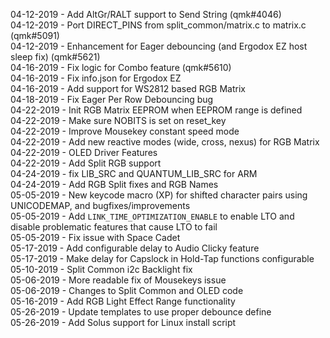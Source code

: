 04-12-2019 - Add AltGr/RALT support to Send String (qmk#4046)   
04-12-2019 - Port DIRECT_PINS from split_common/matrix.c to matrix.c (qmk#5091)   
04-12-2019 - Enhancement for Eager debouncing (and Ergodox EZ host sleep fix) (qmk#5621)   
04-16-2019 - Fix logic for Combo feature (qmk#5610)   
04-16-2019 - Fix info.json for Ergodox EZ   
04-16-2019 - Add support for WS2812 based RGB Matrix   
04-18-2019 - Fix Eager Per Row Debouncing bug  
04-22-2019 - Init RGB Matrix EEPROM when EEPROM range is defined  
04-22-2019 - Make sure NOBITS is set on reset_key   
04-22-2019 - Improve Mousekey constant speed mode  
04-22-2019 - Add new reactive modes (wide, cross, nexus) for RGB Matrix  
04-22-2019 - OLED Driver Features  
04-22-2019 - Add Split RGB support  
04-24-2019 - fix LIB_SRC and QUANTUM_LIB_SRC for ARM  
04-24-2019 - Add RGB Split fixes and RGB Names  
05-05-2019 - New keycode macro (XP) for shifted character pairs using UNICODEMAP, and bugfixes/improvements  
05-05-2019 - Add `LINK_TIME_OPTIMIZATION_ENABLE` to enable LTO and disable problematic features that cause LTO to fail  
05-05-2019 - Fix issue with Space Cadet  
05-17-2019 - Add configurable delay to Audio Clicky feature   
05-17-2019 - Make delay for Capslock in Hold-Tap functions configurable   
05-10-2019 - Split Common i2c Backlight fix   
05-06-2019 - More readable fix of Mousekeys issue  
05-06-2019 - Changes to Split Common and OLED code  
05-16-2019 - Add RGB Light Effect Range functionality   
05-26-2019 - Update templates to use proper debounce define  
05-26-2019 - Add Solus support for Linux install script  